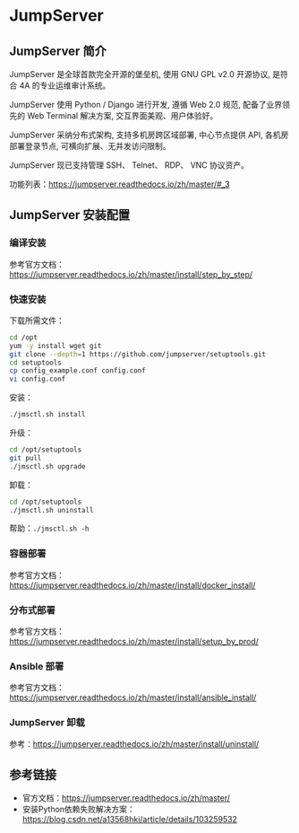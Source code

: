 # JumpServer

## JumpServer 简介

JumpServer 是全球首款完全开源的堡垒机, 使用 GNU GPL v2.0 开源协议, 是符合 4A 的专业运维审计系统。

JumpServer 使用 Python / Django 进行开发, 遵循 Web 2.0 规范, 配备了业界领先的 Web Terminal 解决方案, 交互界面美观、用户体验好。

JumpServer 采纳分布式架构, 支持多机房跨区域部署, 中心节点提供 API, 各机房部署登录节点, 可横向扩展、无并发访问限制。

JumpServer 现已支持管理 SSH、 Telnet、 RDP、 VNC 协议资产。

功能列表：https://jumpserver.readthedocs.io/zh/master/#_3

## JumpServer 安装配置

### 编译安装

参考官方文档：https://jumpserver.readthedocs.io/zh/master/install/step_by_step/

### 快速安装

下载所需文件：

```bash
cd /opt
yum -y install wget git
git clone --depth=1 https://github.com/jumpserver/setuptools.git
cd setuptools
cp config_example.conf config.conf
vi config.conf
```

安装：

```bash
./jmsctl.sh install
```

升级：

```bash
cd /opt/setuptools
git pull
./jmsctl.sh upgrade
```

卸载：

```bash
cd /opt/setuptools
./jmsctl.sh uninstall
```

帮助：`./jmsctl.sh -h`

### 容器部署

参考官方文档：https://jumpserver.readthedocs.io/zh/master/install/docker_install/

### 分布式部署

参考官方文档：https://jumpserver.readthedocs.io/zh/master/install/setup_by_prod/

### Ansible 部署

参考官方文档：https://jumpserver.readthedocs.io/zh/master/install/ansible_install/

### JumpServer 卸载

参考：https://jumpserver.readthedocs.io/zh/master/install/uninstall/

## 参考链接

* 官方文档：https://jumpserver.readthedocs.io/zh/master/
* 安装Python依赖失败解决方案：https://blog.csdn.net/a13568hki/article/details/103259532

